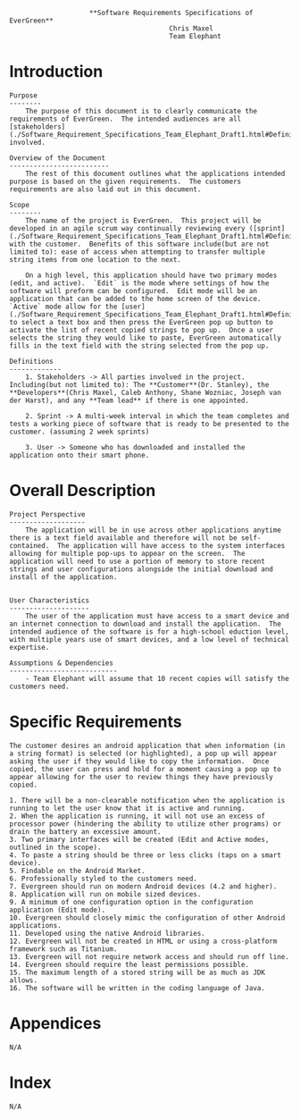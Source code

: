                         **Software Requirements Specifications of EverGreen**
                                            Chris Maxel
                                            Team Elephant

Introduction
============
    Purpose
    --------
        The purpose of this document is to clearly communicate the requirements of EverGreen.  The intended audiences are all [stakeholders](./Software_Requirement_Specifications_Team_Elephant_Draft1.html#Definitions) involved.

    Overview of the Document
    -------------------------
        The rest of this document outlines what the applications intended purpose is based on the given requirements.  The customers requirements are also laid out in this document.

    Scope
    --------
        The name of the project is EverGreen.  This project will be developed in an agile scrum way continually reviewing every ([sprint](./Software_Requirement_Specifications_Team_Elephant_Draft1.html#Definitions)) with the customer.  Benefits of this software include(but are not limited to): ease of access when attempting to transfer multiple string items from one location to the next.  

        On a high level, this application should have two primary modes (edit, and active).  `Edit` is the mode where settings of how the software will preform can be configured.  Edit mode will be an application that can be added to the home screen of the device.  `Active` mode allow for the [user](./Software_Requirement_Specifications_Team_Elephant_Draft1.html#Definitions) to select a text box and then press the EverGreen pop up button to activate the list of recent copied strings to pop up.  Once a user selects the string they would like to paste, EverGreen automatically fills in the text field with the string selected from the pop up.

    Definitions
    -------------
        1. Stakeholders -> All parties involved in the project.  Including(but not limited to): The **Customer**(Dr. Stanley), the **Developers**(Chris Maxel, Caleb Anthony, Shane Wozniac, Joseph van der Harst), and any **Team lead** if there is one appointed.

        2. Sprint -> A multi-week interval in which the team completes and tests a working piece of software that is ready to be presented to the customer. (assuming 2 week sprints)

        3. User -> Someone who has downloaded and installed the application onto their smart phone.  


Overall Description
===================
    Project Perspective
    -------------------
        The application will be in use across other applications anytime there is a text field available and therefore will not be self-contained.  The application will have access to the system interfaces allowing for multiple pop-ups to appear on the screen.  The application will need to use a portion of memory to store recent strings and user configurations alongside the initial download and install of the application.
        

    User Characteristics
    --------------------
        The user of the application must have access to a smart device and an internet connection to download and install the application.  The intended audience of the software is for a high-school eduction level, with multiple years use of smart devices, and a low level of technical expertise.

    Assumptions & Dependencies
    ---------------------------
        - Team Elephant will assume that 10 recent copies will satisfy the customers need.

Specific Requirements
=====================
    The customer desires an android application that when information (in a string format) is selected (or highlighted), a pop up will appear asking the user if they would like to copy the information.  Once copied, the user can press and hold for a moment causing a pop up to appear allowing for the user to review things they have previously copied.

    1. There will be a non-clearable notification when the application is running to let the user know that it is active and running.
    2. When the application is running, it will not use an excess of processor power (hindering the ability to utilize other programs) or drain the battery an excessive amount.
    3. Two primary interfaces will be created (Edit and Active modes, outlined in the scope).
    4. To paste a string should be three or less clicks (taps on a smart device).
    5. Findable on the Android Market.
    6. Professionally styled to the customers need.
    7. Evergreen should run on modern Android devices (4.2 and higher).
    8. Application will run on mobile sized devices.
    9. A minimum of one configuration option in the configuration application (Edit mode).
    10. Evergreen should closely mimic the configuration of other Android applications.
    11. Developed using the native Android libraries.
    12. Evergreen will not be created in HTML or using a cross-platform framework such as Titanium.
    13. Evergreen will not require network access and should run off line.
    14. Evergreen should require the least permissions possible.
    15. The maximum length of a stored string will be as much as JDK allows.
    16. The software will be written in the coding language of Java.


Appendices
============
    N/A

Index
============
    N/A